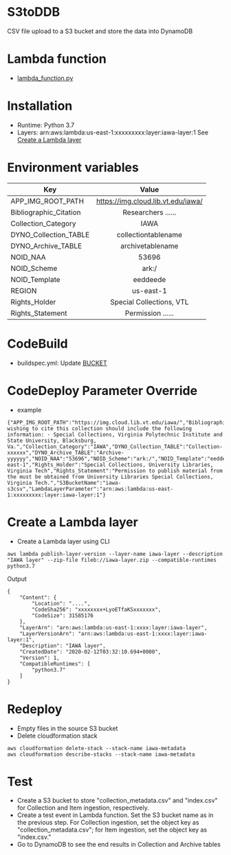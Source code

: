 # S3toDDB
CSV file upload to a S3 bucket and store the data into DynamoDB

# Lambda function
* [lambda_function.py](lambda_function.py)

# Installation
* Runtime: Python 3.7
* Layers: arn:aws:lambda:us-east-1:xxxxxxxxx:layer:iawa-layer:1 See [Create a Lambda layer](https://github.com/VTUL/S3toDDB#create-a-lambda-layer)

# Environment variables
| Key | Value |
|----------|:-------------:|
| APP_IMG_ROOT_PATH | https://img.cloud.lib.vt.edu/iawa/ |
| Bibliographic_Citation | Researchers ...... |
| Collection_Category | IAWA |
| DYNO_Collection_TABLE | collectiontablename |
| DYNO_Archive_TABLE | archivetablename |
| NOID_NAA | 53696 |
| NOID_Scheme | ark:/ |
| NOID_Template | eeddeede |
| REGION | us-east-1 |
| Rights_Holder | Special Collections, VTL |
| Rights_Statement | Permission ...... |

# CodeBuild 
* buildspec.yml: Update [BUCKET](buildspec.yml#L11)

# CodeDeploy Parameter Override
* example

```
{"APP_IMG_ROOT_PATH":"https://img.cloud.lib.vt.edu/iawa/","Bibliographic_Citation":"Researchers wishing to cite this collection should include the following information: - Special Collections, Virginia Polytechnic Institute and State University, Blacksburg, Va.","Collection_Category":"IAWA","DYNO_Collection_TABLE":"Collection-xxxxxx","DYNO_Archive_TABLE":"Archive-yyyyyy","NOID_NAA":"53696","NOID_Scheme":"ark:/","NOID_Template":"eeddeede","REGION":"us-east-1","Rights_Holder":"Special Collections, University Libraries, Virginia Tech","Rights_Statement":"Permission to publish material from the must be obtained from University Libraries Special Collections, Virginia Tech.","S3BucketName":"iawa-s3csv","LambdaLayerParameter":"arn:aws:lambda:us-east-1:xxxxxxxxx:layer:iawa-layer:1"}
```

# Create a Lambda layer
* Create a Lambda layer using CLI
```
aws lambda publish-layer-version --layer-name iawa-layer --description "IAWA layer" --zip-file fileb://iawa-layer.zip --compatible-runtimes python3.7
```
Output
```
{
    "Content": {
        "Location": "....",
        "CodeSha256": "xxxxxxxx+LyoETfaKSxxxxxxx",
        "CodeSize": 31585176
    },
    "LayerArn": "arn:aws:lambda:us-east-1:xxxx:layer:iawa-layer",
    "LayerVersionArn": "arn:aws:lambda:us-east-1:xxxx:layer:iawa-layer:1",
    "Description": "IAWA layer",
    "CreatedDate": "2020-02-12T03:32:10.694+0000",
    "Version": 1,
    "CompatibleRuntimes": [
        "python3.7"
    ]
}
```

# Redeploy
* Empty files in the source S3 bucket
* Delete cloudformation stack
```
aws cloudformation delete-stack --stack-name iawa-metadata
aws cloudformation describe-stacks --stack-name iawa-metadata
```

# Test
* Create a S3 bucket to store "collection_metadata.csv" and "index.csv" for Collection and Item ingestion, respectively.
* Create a test event in Lambda function. Set the S3 bucket name as in the previous step. For Collection ingestion, set the object key as "collection_metadata.csv"; for Item ingestion, set the object key as "index.csv."
* Go to DynamoDB to see the end results in Collection and Archive tables
